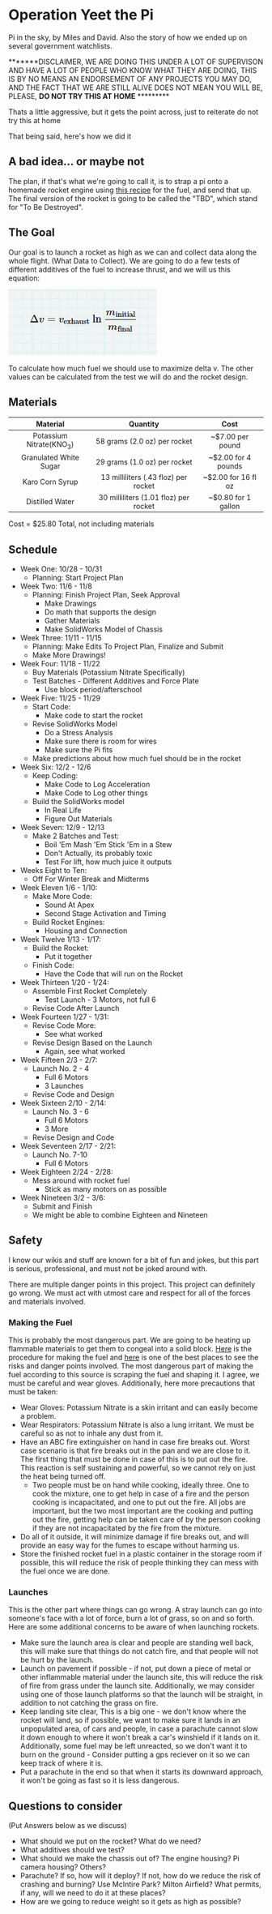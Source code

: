 # Operation Yeet the Pi
Pi in the sky, by Miles and David. Also the story of how we ended up on several government watchlists.

*******DISCLAIMER, WE ARE DOING THIS UNDER A LOT OF SUPERVISON AND HAVE A LOT OF PEOPLE WHO KNOW WHAT THEY ARE DOING, THIS IS BY NO MEANS AN ENDORSEMENT OF ANY PROJECTS YOU MAY DO, AND THE FACT THAT WE ARE STILL ALIVE DOES NOT MEAN YOU WILL BE, PLEASE, <b>DO NOT TRY THIS AT HOME</b> ********* 

Thats a little aggressive, but it gets the point across, just to reiterate do not try this at home

That being said, here's how we did it
## A bad idea... or maybe not
The plan, if that's what we're going to call it, is to strap a pi onto a homemade rocket engine using [this recipe](https://www.wikihow.com/Make-Rocket-Fuel) for the fuel, and send that up. The final version of the rocket is going to be called the "TBD", which stand for "To Be Destroyed".
## The Goal
Our goal is to launch a rocket as high as we can and collect data along the whole flight. (What Data to Collect). We are going to do a few tests of different additives of the fuel to increase thrust, and we will us this equation:

![The Kerbal Space Program Equation from xkcd](https://github.com/mneygri56/Operation-Yeet-the-Pi/blob/master/Pictures/RocketEquation.PNG)

To calculate how much fuel we should use to maximize delta v. The other values can be calculated from the test we will do and the rocket design.

## Materials
|              Material              |                Quantity               |         Cost        |
|:----------------------------------:|:-------------------------------------:|:-------------------:|
| Potassium Nitrate(KNO<sub>3</sub>) |      58 grams (2.0 oz) per rocket     |   ~$7.00 per pound  |
|       Granulated White Sugar       |      29 grams (1.0 oz) per rocket     | ~$2.00 for 4 pounds |
|           Karo Corn Syrup          |  13 milliliters (.43 floz) per rocket | ~$2.00 for 16 fl oz |
|           Distilled Water          | 30 milliliters (1.01 floz) per rocket | ~$0.80 for 1 gallon |

Cost = $25.80 Total, not including materials
## Schedule

- Week One: 10/28 - 10/31
  + Planning: Start Project Plan
- Week Two: 11/6 - 11/8
  + Planning: Finish Project Plan, Seek Approval
    - Make Drawings
    - Do math that supports the design
    - Gather Materials
    - Make SolidWorks Model of Chassis
- Week Three: 11/11 - 11/15
  + Planning: Make Edits To Project Plan, Finalize and Submit
  + Make More Drawings!
- Week Four: 11/18 - 11/22
  + Buy Materials (Potassium Nitrate Specifically)
  + Test Batches - Different Additives and Force Plate
    - Use block period/afterschool
- Week Five: 11/25 - 11/29
  + Start Code: 
    - Make code to start the rocket
  + Revise SolidWorks Model
    - Do a Stress Analysis
    - Make sure there is room for wires
    - Make sure the Pi fits
  + Make predictions about how much fuel should be in the rocket
- Week Six: 12/2 - 12/6
  + Keep Coding:
    - Make Code to Log Acceleration
    - Make Code to Log other things
  + Build the SolidWorks model
    - In Real Life
    - Figure Out Materials
- Week Seven: 12/9 - 12/13
  + Make 2 Batches and Test:
    - Boil 'Em Mash 'Em Stick 'Em in a Stew
    - Don't Actually, its probably toxic
    - Test For lift, how much juice it outputs
- Weeks Eight to Ten:
  + Off For Winter Break and Midterms
- Week Eleven 1/6 - 1/10:
  + Make More Code:
    - Sound At Apex
    - Second Stage Activation and Timing
  + Build Rocket Engines:
    - Housing and Connection
- Week Twelve 1/13 - 1/17:
  + Build the Rocket:
    - Put it together
  + Finish Code:
    - Have the Code that will run on the Rocket
- Week Thirteen 1/20 - 1/24:
  + Assemble First Rocket Completely
    - Test Launch - 3 Motors, not full 6
  + Revise Code After Launch
- Week Fourteen 1/27 - 1/31:
  + Revise Code More:
    - See what worked
  + Revise Design Based on the Launch
    - Again, see what worked
- Week Fifteen 2/3 - 2/7:
  + Launch No. 2 - 4
    - Full 6 Motors
    - 3 Launches
  + Revise Code and Design
- Week Sixteen 2/10 - 2/14:
  + Launch No. 3 - 6
    - Full 6 Motors
    - 3 More 
  + Revise Design and Code
- Week Seventeen 2/17 - 2/21:
  + Launch No. 7-10
    - Full 6 Motors
- Week Eighteen 2/24 - 2/28:
  + Mess around with rocket fuel
    - Stick as many motors on as possible
- Week Nineteen 3/2 - 3/6:
  + Submit and Finish
  + We might be able to combine Eighteen and Nineteen
## Safety
I know our wikis and stuff are known for a bit of fun and jokes, but this part is serious, professional, and must not be joked around with.

There are multiple danger points in this project. This project can definitely go wrong. We must act with utmost care and respect for all of the forces and materials involved.

### Making the Fuel
This is probably the most dangerous part. We are going to be heating up flammable materials to get them to congeal into a solid block. [Here](https://www.wikihow.com/Make-Rocket-Fuel?scrlybrkr=71c97d6e) is the procedure for making the fuel and [here](http://www.jamesyawn.net/rcandy/safety.htm) is one of the best places to see the risks and danger points involved. The most dangerous part of making the fuel according to this source is scraping the fuel and shaping it. I agree, we must be careful and wear gloves. Additionally, here more precautions that must be taken:

- Wear Gloves: Potassium Nitrate is a skin irritant and can easily become a problem.
- Wear Respirators: Potassium Nitrate is also a lung irritant. We must be careful so as not to inhale any dust from it.
- Have an ABC fire extinguisher on hand in case fire breaks out. Worst case scenario is that fire breaks out in the pan and we are close to it. The first thing that must be done in case of this is to put out the fire. This reaction is self sustaining and powerful, so we cannot rely on just the heat being turned off.
  - Two people must be on hand while cooking, ideally three. One to cook the mixture, one to get help in case of a fire and the person cooking is incapacitated, and one to put out the fire. All jobs are important, but the two most important are the cooking and putting out the fire, getting help can be taken care of by the person cooking if they are not incapacitated by the fire from the mixture.
- Do all of it outside, it will minimize damage if fire breaks out, and will provide an easy way for the fumes to escape without harming us.
- Store the finished rocket fuel in a plastic container in the storage room if possible, this will reduce the risk of people thinking they can mess with the fuel once we are done. 
### Launches
This is the other part where things can go wrong. A stray launch can go into someone's face with a lot of force, burn a lot of grass, so on and so forth. Here are some additional concerns to be aware of when launching rockets.

- Make sure the launch area is clear and people are standing well back, this will make sure that things do not catch fire, and that people will not be hurt by the launch.
- Launch on pavement if possible - if not, put down a piece of metal or other inflammable material under the launch site, this will reduce the risk of fire from grass under the launch site. Additionally, we may consider using one of those launch platforms so that the launch will be straight, in addition to not catching the grass on fire.
- Keep landing site clear, This is a big one - we don't know where the rocket will land, so if possible, we want to make sure it lands in an unpopulated area, of cars and people, in case a parachute cannot slow it down enough to where it won't break a car's winshield if it lands on it. Additionally, some fuel may be left unreacted, so we don't want it to burn on the ground - Consider putting a gps reciever on it so we can keep track of where it is.
- Put a parachute in the end so that when it starts its downward approach, it won't be going as fast so it is less dangerous.

## Questions to consider
(Put Answers below as we discuss)
- What should we put on the rocket? What do we need?
- What additives should we test?
- What should we make the chassis out of? The engine housing? Pi camera housing? Others?
- Parachute? If so, how will it deploy? If not, how do we reduce the risk of crashing and burning? Use McIntire Park? Milton Airfield? What permits, if any, will we need to do it at these places?
- How are we going to reduce weight so it gets as high as possible?
